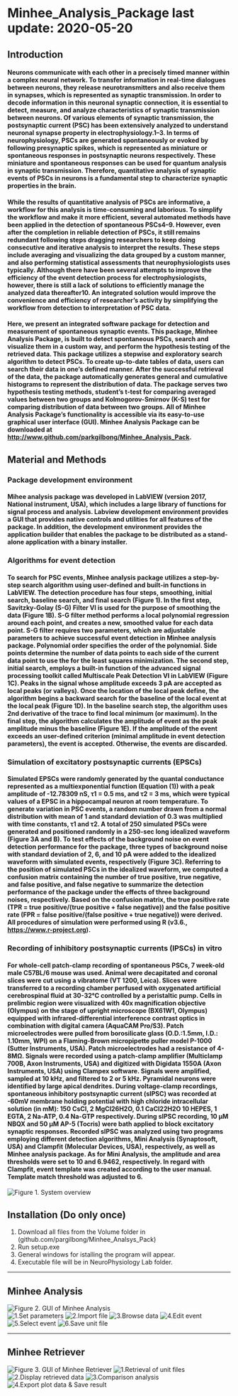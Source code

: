 # Minhee_Analysis_Package last update: 2020-05-20
 ## Introduction  
  #### Neurons communicate with each other in a precisely timed manner within a complex neural network. To transfer information in real-time dialogues between neurons, they release neurotransmitters and also receive them in synapses, which is represented as synaptic transmission. In order to decode information in this neuronal synaptic connection, it is essential to detect, measure, and analyze characteristics of synaptic transmission between neurons. Of various elements of synaptic transmission, the postsynaptic current (PSC) has been extensively analyzed to understand neuronal synapse property in electrophysiology.1–3. In terms of neurophysiology, PSCs are generated spontaneously or evoked by following presynaptic spikes, which is represented as miniature or spontaneous responses in postsynaptic neurons respectively. These miniature and spontaneous responses can be used for quantum analysis in synaptic transmission. Therefore, quantitative analysis of synaptic events of PSCs in neurons is a fundamental step to characterize synaptic properties in the brain.       
 #### While the results of quantitative analysis of PSCs are informative, a workflow for this analysis is time-consuming and laborious. To simplify the workflow and make it more efficient, several automated methods have been applied in the detection of spontaneous PSCs4–9. However, even after the completion in reliable detection of PSCs, it still remains redundant following steps dragging researchers to keep doing consecutive and iterative analysis to interpret the results. These steps include averaging and visualizing the data grouped by a custom manner, and also performing statistical assessments that neurophysiologists uses typically. Although there have been several attempts to improve the efficiency of the event detection process for electrophysiologists, however, there is still a lack of solutions to efficiently manage the analyzed data thereafter10. An integrated solution would improve the convenience and efficiency of researcher’s activity by simplifying the workflow from detection to interpretation of PSC data.         
 #### Here, we present an integrated software package for detection and measurement of spontaneous synaptic events. This package, Minhee Analysis Package, is built to detect spontaneous PSCs, search and visualize them in a custom way, and perform the hypothesis testing of the retrieved data. This package utilizes a stepwise and exploratory search algorithm to detect PSCs. To create up-to-date tables of data, users can search their data in one’s defined manner. After the successful retrieval of the data, the package automatically generates general and cumulative histograms to represent the distribution of data. The package serves two hypothesis testing methods, student’s t-test for comparing averaged values between two groups and Kolmogorov-Smirnov (K-S) test for comparing distribution of data between two groups. All of Minhee Analysis Package’s functionality is accessible via its easy-to-use graphical user interface (GUI). Minhee Analysis Package can be downloaded at http://www.github.com/parkgilbong/Minhee_Analysis_Pack.
 
 ## Material and Methods
 ### Package development environment 
 #### Mihee analysis package was developed in LabVIEW (version 2017, National instrument, USA), which includes a large library of functions for signal process and analysis. Labview development environment provides a GUI that provides native controls and utilities for all features of the package. In addition, the development environment provides the application builder that enables the package to be distributed as a stand-alone application with a binary installer. 
 ### Algorithms for event detection
 ####  To search for PSC events, Minhee analysis package utilizes a step-by-step search algorithm using user-defined and built-in functions in LabVIEW. The detection procedure has four steps, smoothing, initial search, baseline search, and final search (Figure 1). In the first step, Savitzky-Golay (S-G) Filter VI is used  for the purpose of smoothing the data (Figure 1B). S-G filter method performs a local polynomial regression around each point, and creates a new, smoothed value for each data point. S-G filter requires two parameters, which are adjustable parameters to achieve successful event detection in Minhee analysis package. Polynomial order specifies the order of the polynomial. Side points determine the number of data points to each side of the current data point to use the for the least squares minimization. The second step, initial search, employs a built-in function of the advanced signal processing toolkit called Multiscale Peak Detection VI in LabVIEW (Figure 1C). Peaks in the signal whose amplitude exceeds 3 pA are accepted as local peaks (or valleys). Once the location of the local peak define, the algorithm begins a backward search for the baseline of the local event at the local peak (Figure 1D). In the baseline search step, the algorithm uses 2nd derivative of the trace to find local minimum (or maximum). In the final step, the algorithm calculates the amplitude of event as the peak amplitude minus the baseline (Figure 1E). If the amplitude of the event exceeds an user-defined criterion (minimal amplitude in event detection parameters), the event is accepted. Otherwise, the events are discarded.
### Simulation of excitatory postsynaptic currents (EPSCs)
#### Simulated EPSCs were randomly generated by the quantal conductance represented as a multiexponential function (Equation (1)) with a peak amplitude of  -12.78309 nS, τ1 = 0.5 ms, and τ2 = 3 ms, which were typical values of a EPSC in a hippocampal neuron at room temperature. To generate variation in PSC events, a random number drawn from a normal distribution with mean of 1 and standard deviation of 0.3 was multiplied with time constants, τ1 and τ2. A total of 250 simulated PSCs were generated and positioned randomly in a 250-sec long idealized waveform (Figure 3A and B). To test effects of the background noise on event detection performance for the package, three types of  background noise with standard deviation of 2, 6, and 10 pA were added to the idealized waveform with simulated events, respectively (Figure 3C). Referring to the position of simulated PSCs in the idealized waveform, we computed a confusion matrix containing the number of true positive, true negative, and false positive, and  false negative to summarize the detection performance of the package under the effects of  three background noises, respectively. Based on the confusion matrix, the true positive rate (TPR = true positive/(true positive + false negative)) and the false positive rate (FPR = false positive/(false positive + true negative)) were derived. All procedures of simulation were performed using R (v3.6., https://www.r-project.org). 
### Recording of inhibitory postsynaptic currents (IPSCs) in vitro 
#### For whole-cell patch-clamp recording of spontaneous PSCs, 7 week-old male C57BL/6 mouse was used. Animal were decapitated and coronal slices were cut using a vibratome (VT 1200, Leica). Slices were transferred to a recording chamber perfused with oxygenated artificial cerebrospinal fluid at 30-32℃ controlled by a peristaltic pump. Cells in prelimbic region were visualized with 40x magnification objective (Olympus) on the stage of upright microscope (BX61W1, Olympus) equipped with infrared-differential interference contrast optics in combination with digital camera (AquaCAM Pro/S3). Patch microelectrodes were pulled from borosilicate glass (O.D.:1.5mm, I.D.: 1.10mm, WPI) on a Flaming-Brown micropipette puller model P-1000 (Sutter Instruments, USA). Patch microelectrodes had a resistance of 4-8MΩ. Signals were recorded using a patch-clamp amplifier (Multiclamp 700B, Axon Instruments, USA) and digitized with Digidata 1550A (Axon Instruments, USA) using Clampex software. Signals were amplified, sampled at 10 kHz, and filtered to 2 or 5 kHz. Pyramidal neurons were identified by large apical dendrites. During voltage-clamp recordings, spontaneous inhibitory postsynaptic current (sIPSC) was recorded at -60mV membrane holding potential with high chloride intracellular solution (in mM): 150 CsCl, 2 MgCl26H2O, 0.1 CaCl22H2O 10 HEPES, 1 EGTA, 2 Na-ATP, 0.4 Na-GTP respectively. During sIPSC recording, 10 µM NBQX and 50 µM AP-5 (Tocris) were bath applied to block excitatory synaptic responses.  Recorded sIPSC was analyzed using two programs employing different detection algorithms, Mini Analysis (Synaptosoft, USA) and Clampfit (Molecular Devices, USA), respectively, as well as Minhee analysis package. As for Mini Analysis, the amplitude and area thresholds were set to 10 and 6.9462, respectively. In regard with Clampfit, event template was created according to the user manual. Template match threshold was adjusted to 6.

![Figure 1. System overview](https://github.com/parkgilbong/Minhee_Analysis_Pack/blob/master/Minhee%20Analysis/System%20overview.PNG) 
  
 ## Installation (Do only once)  
  1. Download all files from the Volume folder in (github.com/pargilbong/Minhee_Analsys_Pack)
  2. Run setup.exe 
  3. General windows for istalling the program will appear.
  4. Executable file will be in NeuroPhysiology Lab folder.    
 *****
  ## **Minhee Analysis**
 ![Figure 2. GUI of Minhee Analysis](https://github.com/parkgilbong/Minhee_Analysis_Pack/blob/master/Minhee%20Analysis/Screenshot%20of%20Minhee%20Analysis.png)  
![1.Set parameters](https://github.com/parkgilbong/Minhee_Analysis_Pack/blob/master/Use%20Example/Minhee_Analysis_step_1.PNG)
![2.Import file](https://github.com/parkgilbong/Minhee_Analysis_Pack/blob/master/Use%20Example/Minhee_Analysis_step_2.PNG)
![3.Browse data](https://github.com/parkgilbong/Minhee_Analysis_Pack/blob/master/Use%20Example/Minhee_Analysis_step_3.PNG)
![4.Edit event](https://github.com/parkgilbong/Minhee_Analysis_Pack/blob/master/Use%20Example/Minhee_Analysis_step_4.PNG)
![5.Select event](https://github.com/parkgilbong/Minhee_Analysis_Pack/blob/master/Use%20Example/Minhee_Analysis_step_5.PNG)
![6.Save unit file](https://github.com/parkgilbong/Minhee_Analysis_Pack/blob/master/Use%20Example/Minhee_Analysis_step_6.PNG)
*****
 ## **Minhee Retriever**
![Figure 3. GUI of Minhee Retriever](https://github.com/parkgilbong/Minhee_Analysis_Pack/blob/master/Minhee%20Retriever/Screenshot%20of%20Minhee%20Retriever.png)
![1.Retrieval of unit files](https://github.com/parkgilbong/Minhee_Analysis_Pack/blob/master/Use%20Example/Minhee_Retriever_step_1.PNG)
![2.Display retrieved data](https://github.com/parkgilbong/Minhee_Analysis_Pack/blob/master/Use%20Example/Minhee_Retriever_step_2.PNG)
![3.Comparison analysis](https://github.com/parkgilbong/Minhee_Analysis_Pack/blob/master/Use%20Example/Minhee_Retriever_step_3.PNG)
![4.Export plot data & Save result](https://github.com/parkgilbong/Minhee_Analysis_Pack/blob/master/Use%20Example/Minhee_Retriever_step_4.PNG)
